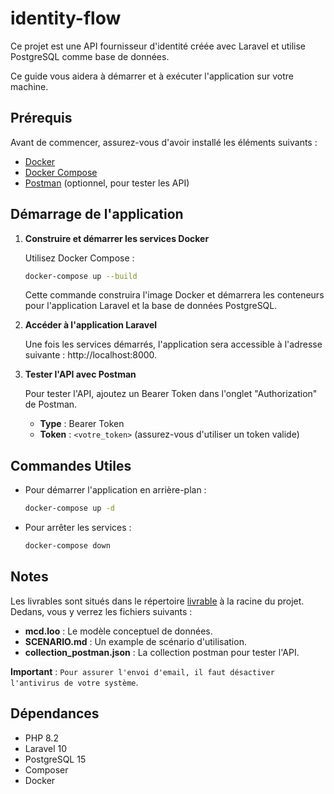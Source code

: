 # identity-flow

Ce projet est une API fournisseur d'identité créée avec Laravel et utilise PostgreSQL comme base de données.

Ce guide vous aidera à démarrer et à exécuter l'application sur votre machine.

## Prérequis

Avant de commencer, assurez-vous d'avoir installé les éléments suivants :

- [Docker](https://www.docker.com/get-started)
- [Docker Compose](https://docs.docker.com/compose/install/)
- [Postman](https://www.postman.com/) (optionnel, pour tester les API)

## Démarrage de l'application

1. **Construire et démarrer les services Docker**

   Utilisez Docker Compose :
    ```bash
    docker-compose up --build
    ```
   Cette commande construira l'image Docker et démarrera les conteneurs pour l'application Laravel et la base de données PostgreSQL.

2. **Accéder à l'application Laravel**

   Une fois les services démarrés, l'application sera accessible à l'adresse suivante : http://localhost:8000.

3. **Tester l'API avec Postman**

   Pour tester l'API, ajoutez un Bearer Token dans l'onglet "Authorization" de Postman.
    - **Type** : Bearer Token
    - **Token** : `<votre_token>` (assurez-vous d'utiliser un token valide)

## Commandes Utiles

- Pour démarrer l'application en arrière-plan :
    ```bash
    docker-compose up -d
    ```
- Pour arrêter les services :
    ```bash
    docker-compose down
    ```
  
## Notes

Les livrables sont situés dans le répertoire [livrable](livrable) à la racine du projet. Dedans, vous y verrez les fichiers suivants :
- **mcd.loo** : Le modèle conceptuel de données.
- **SCENARIO.md** : Un example de scénario d'utilisation.
- **collection_postman.json** : La collection postman pour tester l'API.

**Important** : `Pour assurer l'envoi d'email, il faut désactiver l'antivirus de votre système`.

## Dépendances

- PHP 8.2
- Laravel 10
- PostgreSQL 15
- Composer
- Docker
